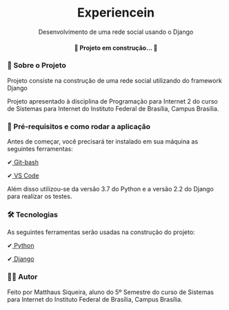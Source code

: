 <h1 align="center"> Experiencein </h1>

<p align="center"> Desenvolvimento de uma rede social usando o Django </p>

<h4 align="center"> 🔨 Projeto em construção… 🔨 </h4>

###  🔎 Sobre o Projeto

<p> Projeto consiste na construção de uma rede social utilizando do framework Django</p>
<p> Projeto apresentado à disciplina de Programação para Internet 2 do curso de Sistemas para Internet do Instituto Federal de Brasília, Campus Brasília. </p>

###  📄 Pré-requisitos e como rodar a aplicação

<p> Antes de começar, você precisará ter instalado em sua máquina as seguintes ferramentas:</p>
<p>✔<a href="https://git-scm.com/downloads"> Git-bash </a></p>
<p>✔<a href="https://code.visualstudio.com" > VS Code </a></p>

<p> Além disso utilizou-se da versão 3.7 do Python e a versão 2.2 do Django para realizar os testes.</p>

###  🛠 Tecnologias

<p> As seguintes ferramentas serão usadas na construção do projeto: </p>
<p>✔<a href="https://www.python.org/"> Python </a></p>
<p>✔<a href="https://www.djangoproject.com/r"> Django </a></p>

### 👨‍💻 Autor

<p> Feito por Matthaus Siqueira, aluno do 5º Semestre do curso de Sistemas para Internet do Instituto Federal de Brasília, Campus Brasília. </p>